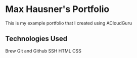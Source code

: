 # Max Hausner's Portfolio

This is my example portfolio that I created using ACloudGuru

## Technologies Used

Brew
Git and Github
SSH
HTML
CSS
